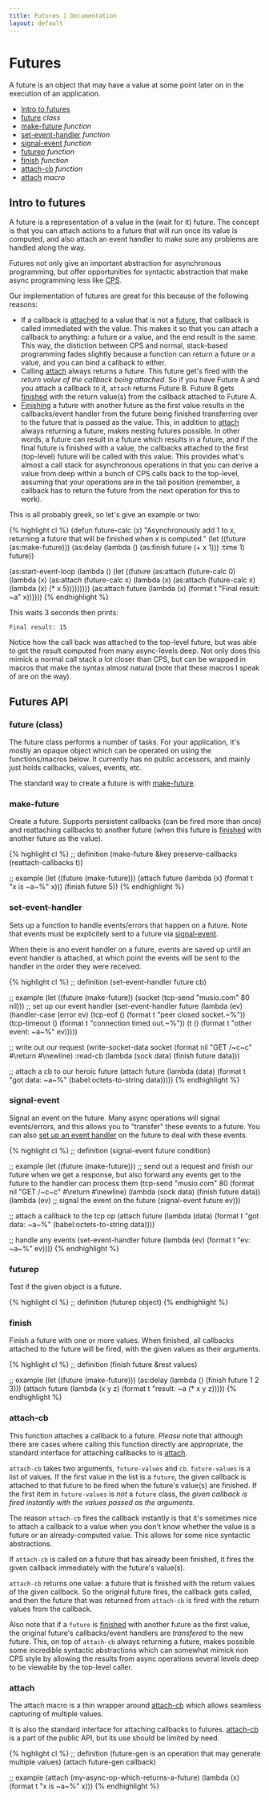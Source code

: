 ```yaml
---
title: Futures | Documentation
layout: default
---
```


Futures
=======
A future is an object that may have a value at some point later on in the
execution of an application. 

- [Intro to futures](#intro)
- [future](#future) _class_
- [make-future](#make-future) _function_
- [set-event-handler](#set-event-handler) _function_
- [signal-event](#signal-event) _function_
- [futurep](#futurep) _function_
- [finish](#finish) _function_
- [attach-cb](#attach-cb) _function_
- [attach](#attach) _macro_


<a id="intro"></a>
Intro to futures
----------------
A future is a representation of a value in the (wait for it) future. The concept
is that you can attach actions to a future that will run once its value is
computed, and also attach an event handler to make sure any problems are handled
along the way.

Futures not only give an important abstraction for asynchronous programming, but
offer opportunities for syntactic abstraction that make async programming less
like [CPS](http://en.wikipedia.org/wiki/Continuation-passing_style).

Our implementation of futures are great for this because of the following
reasons:

- If a callback is [attached](#attach) to a value that is not a [future](#future),
that callback is called immediated with the value. This makes it so that you can
attach a callback to anything: a future or a value, and the end result is the
same. This way, the distiction between CPS and normal, stack-based programming
fades slightly because a function can return a future or a value, and you can
bind a callback to either.
- Calling [attach](#attach) always returns a future. This future get's fired
with the *return value of the callback being attached*. So if you have Future A
and you attach a callback to it, `attach` returns Future B. Future B gets
[finished](#finish) with the return value(s) from the callback attached to
Future A.
- [Finishing](#finish) a future with another future as the first value results
in the callbacks/event handler from the future being finished transferring over
to the future that is passed as the value. This, in addition to [attach](#attach)
always returning a future, makes nesting futures possible. In other words, a
future can result in a future which results in a future, and if the final future
is finished with a value, the callbacks attached to the first (top-level) future
will be called with this value. This provides what's almost a call stack for
asynchronous operations in that you can derive a value from deep within a bunch
of CPS calls back to the top-level, assuming that your operations are in the
tail position (remember, a callback has to return the future from the next
operation for this to work).

This is all probably greek, so let's give an example or two:

{% highlight cl %}
(defun future-calc (x)
  "Asynchronously add 1 to x, returning a future that will be finished when x is
  computed."
  (let ((future (as:make-future)))
    (as:delay (lambda () (as:finish future (+ x 1)))
              :time 1)
    future))

(as:start-event-loop
  (lambda ()
    (let ((future (as:attach (future-calc 0)
                    (lambda (x)
                      (as:attach (future-calc x)
                        (lambda (x)
                          (as:attach (future-calc x)
                            (lambda (x)
                              (* x 5)))))))))
      (as:attach future
        (lambda (x)
          (format t "Final result: ~a" x))))))
{% endhighlight %}

This waits 3 seconds then prints:

    Final result: 15

Notice how the call back was attached to the top-level future, but was able to
get the result computed from many async-levels deep. Not only does this mimick a
normal call stack a lot closer than CPS, but can be wrapped in macros that make
the syntax almost natural (note that these macros I speak of are on the way).

Futures API
----------
<a id="future"></a>
### future (class)
The future class performs a number of tasks. For your application, it's mostly
an opaque object which can be operated on using the functions/macros below. It
currently has no public accessors, and mainly just holds callbacks, values,
events, etc.

The standard way to create a future is with [make-future](#make-future).

<a id="make-future"></a>
### make-future
Create a future. Supports persistent callbacks (can be fired more than once) and
reattaching callbacks to another future (when this future is [finished](#finish)
with another future as the value).

{% highlight cl %}
;; definition
(make-future &key preserve-callbacks (reattach-callbacks t))

;; example
(let ((future (make-future)))
  (attach future
    (lambda (x)
      (format t "x is ~a~%" x)))
  (finish future 5))
{% endhighlight %}

<a id="set-event-handler"></a>
### set-event-handler
Sets up a function to handle events/errors that happen on a future. Note that
events must be explicitely sent to a future via [signal-event](#signal-event).

When there is ano event handler on a future, events are saved up until an event
handler is attached, at which point the events will be sent to the handler in
the order they were received.

{% highlight cl %}
;; definition
(set-event-handler future cb)

;; example
(let ((future (make-future))
      (socket (tcp-send "musio.com" 80 nil)))
  ;; set up our event handler
  (set-event-handler future
    (lambda (ev)
      (handler-case (error ev)
        (tcp-eof () (format t "peer closed socket.~%"))
        (tcp-timeout () (format t "connection timed out.~%"))
        (t () (format t "other event: ~a~%" ev)))))

  ;; write out our request
  (write-socket-data socket (format nil "GET /~c~c" #\return #\newline)
    :read-cb (lambda (sock data) (finish future data)))

  ;; attach a cb to our heroic future
  (attach future
    (lambda (data)
      (format t "got data: ~a~%" (babel:octets-to-string data)))))
{% endhighlight %}

<a id="signal-event"></a>
### signal-event
Signal an event on the future. Many async operations will signal events/errors,
and this allows you to "transfer" these events to a future. You can also [set up
an event handler](#set-event-handler) on the future to deal with these events.

{% highlight cl %}
;; definition
(signal-event future condition)

;; example
(let ((future (make-future)))
  ;; send out a request and finish our future when we get a response, but also
  forward any events get to the future to the handler can process them
  (tcp-send "musio.com" 80 (format nil "GET /~c~c" #\return #\newline)
    (lambda (sock data)
      (finish future data))
    (lambda (ev)
      ;; signal the event on the future
      (signal-event future ev)))

  ;; attach a callback to the tcp op
  (attach future
    (lambda (data)
      (format t "got data: ~a~%" (babel:octets-to-string data))))

  ;; handle any events
  (set-event-handler future
    (lambda (ev)
      (format t "ev: ~a~%" ev))))
{% endhighlight %}

<a id="futurep"></a>
### futurep
Test if the given object is a future.

{% highlight cl %}
;; definition
(futurep object)
{% endhighlight %}

<a id="finish"></a>
### finish
Finish a future with one or more values. When finished, all callbacks attached
to the future will be fired, with the given values as their arguments.

{% highlight cl %}
;; definition
(finish future &rest values)

;; example
(let ((future (make-future)))
  (as:delay (lambda () (finish future 1 2 3)))
  (attach future
    (lambda (x y z)
      (format t "result: ~a (* x y z)))))
{% endhighlight %}

<a id="attach-cb"></a>
### attach-cb
This function attaches a callback to a future. _Please_ note that although there
are cases where calling this function directly are appropriate, the standard
interface for attaching callbacks to is [attach](#attach).

`attach-cb` takes two arguments, `future-values` and `cb`. `future-values` is a
list of values. If the first value in the list is a `future`, the given callback
is attached to that future to be fired when the future's value(s) are finished.
If the first item in `future-values` is *not* a `future` class, the _given
callback is fired instantly with the values passed as the arguments_.

The reason `attach-cb` fires the callback instantly is that it's sometimes nice
to attach a callback to a value when you don't know whether the value is a
future or an already-computed value. This allows for some nice syntactic
abstractions.

If `attach-cb` is called on a future that has already been finished, it fires
the given callback immediately with the future's value(s).

`attach-cb` returns one value: a future that is finished with the return values
of the given callback. So the original future fires, the callback gets called,
and then the future that was returned from `attach-cb` is fired with the return
values from the callback.

Also note that if a `future` is [finished](#finish) with another future as the
first value, the original future's callbacks/event handlers are _transfered_ to
the new future. This, on top of `attach-cb` always returning a future, makes
possible some incredible syntactic abstractions which can somewhat mimick non
CPS style by allowing the results from async operations several levels deep to
be viewable by the top-level caller.

<a id="attach"></a>
### attach
The attach macro is a thin wrapper around [attach-cb](#attach-cb) which allows
seamless capturing of multiple values.

It is also the standard interface for attaching callbacks to futures. [attach-cb](#attach-cb)
is a part of the public API, but its use should be limited by need.

{% highlight cl %}
;; definition (future-gen is an operation that may generate multiple values)
(attach future-gen callback)

;; example
(attach (my-async-op-which-returns-a-future)
  (lambda (x)
    (format t "x is ~a~%" x)))
{% endhighlight %}

